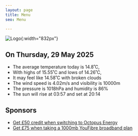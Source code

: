 ```yaml
---
layout: page
title: Menu
seo: Menu

---
```


![Logo](/images/logo.jpg){:width="832px"}

<!-- weather_marker starts -->
## On Thursday, 29 May 2025

- The average temperature today is 14.8˚C,
- With highs of 15.55˚C and lows of 14.26˚C,
- It may feel like 14.58˚C with broken clouds
- The wind speed is 4.02m/s and visibility is 10000m
- The pressure is 1018hPa and humidity is 86%
- The sun will rise at 03:57 and set at 20:14

<!-- weather_marker ends -->

## Sponsors

- [Get £50 credit when switching to Octopus Energy](https://bit.ly/3oD1nnS)
- [Get £75 when taking a 1000mb YouFibre broadband plan](https://aklam.io/91zWhU?)
